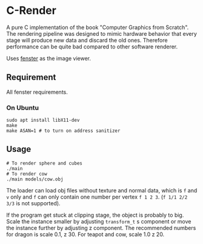 # C-Render
A pure C implementation of the book "Computer Graphics from Scratch". The rendering pipeline was designed to mimic hardware behavior that every stage will produce new data and discard the old ones. Therefore performance can be quite bad compared to other software renderer.

Uses [fenster](https://github.com/zserge/fenster) as the image viewer.

## Requirement
All fenster requirements.

### On Ubuntu
```shell
sudo apt install libX11-dev
make
make ASAN=1 # to turn on address sanitizer
```

## Usage
```shell
# To render sphere and cubes
./main
# To render cow
./main models/cow.obj
```
The loader can load obj files without texture and normal data, which is `f` and `v` only and `f` can only contain one number per vertex `f 1 2 3`. (`f 1/1 2/2 3/3` is not supported). 

If the program get stuck at clipping stage, the object is probably to big. Scale the instance smaller by adjusting `transform_t` s component or move the instance further by adjusting z component. The recommended numbers for dragon is scale 0.1, z 30. For teapot and cow, scale 1.0 z 20.
